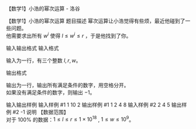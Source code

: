 



【数学1】小浩的幂次运算 - 洛谷














【数学1】小浩的幂次运算
题目描述
幂次运算让小浩觉得有些烦，最近他碰到了一些问题。  
他需要求出所有 $w^i$ 使得 $l \le w^i \le r$ ，于是他找到了你。

输入输出格式
输入格式

输入为一行，有三个整数 $l,r,w$。

输出格式

输出为一行，输出所有满足条件的数字，用空格分开。  
如果没有满足条件的数字，则输出 $-1$。

输入输出样例
输入样例 #1
1 10 2
输出样例 #1
1 2 4 8
输入样例 #2
2 4 5
输出样例 #2
-1
说明
【数据范围】  
对于 $100\%$ 的数据：$1\le l\le r \le 1 \times 10^{18}$ , $1\le w \le10^9$。







